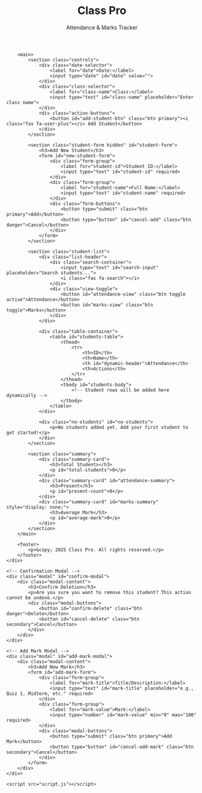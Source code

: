 <!DOCTYPE html>
<html lang="en">
<head>
    <meta charset="UTF-8">
    <meta name="viewport" content="width=device-width, initial-scale=1.0">
    <title>Class Pro - Attendance & Marks Tracker</title>
    <link rel="stylesheet" href="styles.css">
    <link rel="stylesheet" href="https://cdnjs.cloudflare.com/ajax/libs/font-awesome/6.4.0/css/all.min.css">
</head>
<body>
    <div class="container">
        <header>
            <h1>Class Pro</h1>
            <p>Attendance & Marks Tracker</p>
        </header>

        <main>
            <section class="controls">
                <div class="date-selector">
                    <label for="date">Date:</label>
                    <input type="date" id="date" value="">
                </div>
                <div class="class-selector">
                    <label for="class-name">Class:</label>
                    <input type="text" id="class-name" placeholder="Enter class name">
                </div>
                <div class="action-buttons">
                    <button id="add-student-btn" class="btn primary"><i class="fas fa-user-plus"></i> Add Student</button>
                </div>
            </section>

            <section class="student-form hidden" id="student-form">
                <h3>Add New Student</h3>
                <form id="new-student-form">
                    <div class="form-group">
                        <label for="student-id">Student ID:</label>
                        <input type="text" id="student-id" required>
                    </div>
                    <div class="form-group">
                        <label for="student-name">Full Name:</label>
                        <input type="text" id="student-name" required>
                    </div>
                    <div class="form-buttons">
                        <button type="submit" class="btn primary">Add</button>
                        <button type="button" id="cancel-add" class="btn danger">Cancel</button>
                    </div>
                </form>
            </section>

            <section class="student-list">
                <div class="list-header">
                    <div class="search-container">
                        <input type="text" id="search-input" placeholder="Search students...">
                        <i class="fas fa-search"></i>
                    </div>
                    <div class="view-toggle">
                        <button id="attendance-view" class="btn toggle active">Attendance</button>
                        <button id="marks-view" class="btn toggle">Marks</button>
                    </div>
                </div>

                <div class="table-container">
                    <table id="students-table">
                        <thead>
                            <tr>
                                <th>ID</th>
                                <th>Name</th>
                                <th id="dynamic-header">Attendance</th>
                                <th>Actions</th>
                            </tr>
                        </thead>
                        <tbody id="students-body">
                            <!-- Student rows will be added here dynamically -->
                        </tbody>
                    </table>
                </div>

                <div class="no-students" id="no-students">
                    <p>No students added yet. Add your first student to get started!</p>
                </div>
            </section>

            <section class="summary">
                <div class="summary-card">
                    <h3>Total Students</h3>
                    <p id="total-students">0</p>
                </div>
                <div class="summary-card" id="attendance-summary">
                    <h3>Present</h3>
                    <p id="present-count">0</p>
                </div>
                <div class="summary-card" id="marks-summary" style="display: none;">
                    <h3>Average Mark</h3>
                    <p id="average-mark">0</p>
                </div>
            </section>
        </main>

        <footer>
            <p>&copy; 2025 Class Pro. All rights reserved.</p>
        </footer>
    </div>

    <!-- Confirmation Modal -->
    <div class="modal" id="confirm-modal">
        <div class="modal-content">
            <h3>Confirm Deletion</h3>
            <p>Are you sure you want to remove this student? This action cannot be undone.</p>
            <div class="modal-buttons">
                <button id="confirm-delete" class="btn danger">Delete</button>
                <button id="cancel-delete" class="btn secondary">Cancel</button>
            </div>
        </div>
    </div>

    <!-- Add Mark Modal -->
    <div class="modal" id="add-mark-modal">
        <div class="modal-content">
            <h3>Add New Mark</h3>
            <form id="add-mark-form">
                <div class="form-group">
                    <label for="mark-title">Title/Description:</label>
                    <input type="text" id="mark-title" placeholder="e.g., Quiz 1, Midterm, etc." required>
                </div>
                <div class="form-group">
                    <label for="mark-value">Mark:</label>
                    <input type="number" id="mark-value" min="0" max="100" required>
                </div>
                <div class="modal-buttons">
                    <button type="submit" class="btn primary">Add Mark</button>
                    <button type="button" id="cancel-add-mark" class="btn secondary">Cancel</button>
                </div>
            </form>
        </div>
    </div>

    <script src="script.js"></script>
</body>
</html>
